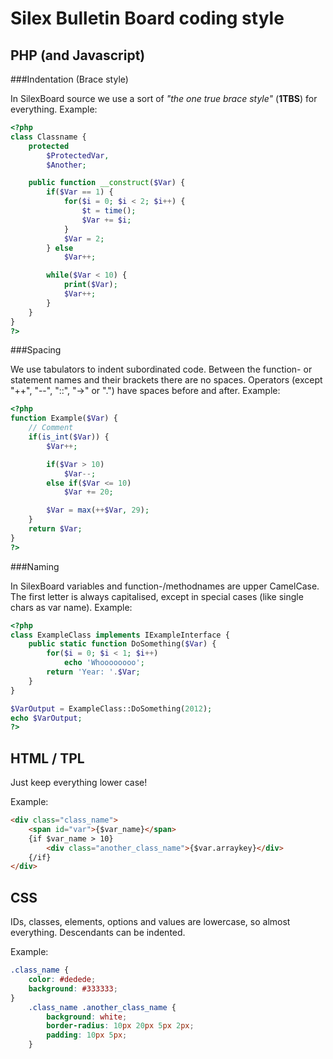 Silex Bulletin Board coding style
=================================

PHP (and Javascript)
--------------------

###Indentation (Brace style)

In SilexBoard source we use a sort of _"the one true brace style"_ (__1TBS__) for everything.
Example:

```php
<?php
class Classname {
	protected
		$ProtectedVar,
		$Another;

	public function __construct($Var) {
		if($Var == 1) {
			for($i = 0; $i < 2; $i++) {
				$t = time();
				$Var += $i;
			}
			$Var = 2;
		} else
			$Var++;

		while($Var < 10) {
			print($Var);
			$Var++;
		}
	}
}
?>
```

###Spacing

We use tabulators to indent subordinated code.
Between the function- or statement names and their brackets there are no spaces.
Operators (except "++", "--", "::", "->" or ".") have spaces before and after.
Example:

```php
<?php
function Example($Var) {
	// Comment
	if(is_int($Var)) {
		$Var++;

		if($Var > 10)
			$Var--;
		else if($Var <= 10)
			$Var += 20;

		$Var = max(++$Var, 29);
	}
	return $Var;
}
?>
```

###Naming

In SilexBoard variables and function-/methodnames are upper CamelCase.
The first letter is always capitalised, except in special cases (like single chars as var name).
Example:

```php
<?php
class ExampleClass implements IExampleInterface {
	public static function DoSomething($Var) {
		for($i = 0; $i < 1; $i++)
			echo 'Whoooooooo';
		return 'Year: '.$Var;
	}
}

$VarOutput = ExampleClass::DoSomething(2012);
echo $VarOutput;
?>
```

HTML / TPL
----------
Just keep everything lower case!

Example:

```html
<div class="class_name">
	<span id="var">{$var_name}</span>
	{if $var_name > 10}
		<div class="another_class_name">{$var.arraykey}</div>
	{/if}
</div>
```

CSS
---
IDs, classes, elements, options and values are lowercase, so almost everything.
Descendants can be indented.

Example:

```css
.class_name {
	color: #dedede;
	background: #333333;
}
	.class_name .another_class_name {
		background: white;
		border-radius: 10px 20px 5px 2px;
		padding: 10px 5px;
	}
```
